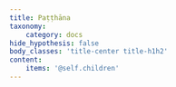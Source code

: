 ```yaml
---
title: Paṭṭhāna
taxonomy:
    category: docs
hide_hypothesis: false
body_classes: 'title-center title-h1h2'
content:
    items: '@self.children'
---
```


